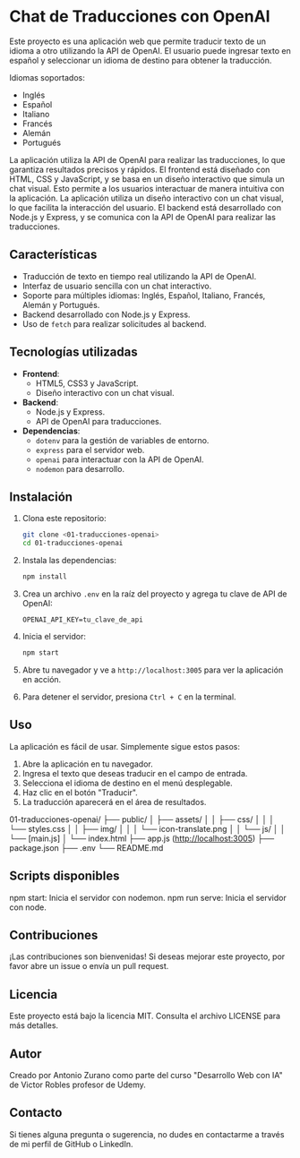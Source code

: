 # Chat de Traducciones con OpenAI

Este proyecto es una aplicación web que permite traducir texto de un idioma a otro utilizando la API de OpenAI. El usuario puede ingresar texto en español y seleccionar un idioma de destino para obtener la traducción.

Idiomas soportados:

- Inglés
- Español
- Italiano
- Francés
- Alemán
- Portugués

La aplicación utiliza la API de OpenAI para realizar las traducciones, lo que garantiza resultados precisos y rápidos. El frontend está diseñado con HTML, CSS y JavaScript, y se basa en un diseño interactivo que simula un chat visual. Esto permite a los usuarios interactuar de manera intuitiva con la aplicación.
La aplicación utiliza un diseño interactivo con un chat visual, lo que facilita la interacción del usuario. El backend está desarrollado con Node.js y Express, y se comunica con la API de OpenAI para realizar las traducciones.

## Características

- Traducción de texto en tiempo real utilizando la API de OpenAI.
- Interfaz de usuario sencilla con un chat interactivo.
- Soporte para múltiples idiomas: Inglés, Español, Italiano, Francés, Alemán y Portugués.
- Backend desarrollado con Node.js y Express.
- Uso de `fetch` para realizar solicitudes al backend.

## Tecnologías utilizadas

- **Frontend**:
  - HTML5, CSS3 y JavaScript.
  - Diseño interactivo con un chat visual.
- **Backend**:
  - Node.js y Express.
  - API de OpenAI para traducciones.
- **Dependencias**:
  - `dotenv` para la gestión de variables de entorno.
  - `express` para el servidor web.
  - `openai` para interactuar con la API de OpenAI.
  - `nodemon` para desarrollo.

## Instalación

1. Clona este repositorio:

   ```bash
   git clone <01-traducciones-openai>
   cd 01-traducciones-openai
   ```

2. Instala las dependencias:

   ```bash
   npm install
   ```

3. Crea un archivo `.env` en la raíz del proyecto y agrega tu clave de API de OpenAI:

   ```plaintext
   OPENAI_API_KEY=tu_clave_de_api
   ```

4. Inicia el servidor:

   ```bash
   npm start
   ```

5. Abre tu navegador y ve a `http://localhost:3005` para ver la aplicación en acción.
6. Para detener el servidor, presiona `Ctrl + C` en la terminal.

## Uso

La aplicación es fácil de usar. Simplemente sigue estos pasos:

1. Abre la aplicación en tu navegador.
2. Ingresa el texto que deseas traducir en el campo de entrada.
3. Selecciona el idioma de destino en el menú desplegable.
4. Haz clic en el botón "Traducir".
5. La traducción aparecerá en el área de resultados.

01-traducciones-openai/
├── public/
│   ├── assets/
│   │   ├── css/
│   │   │   └── styles.css
│   │   ├── img/
│   │   │   └── icon-translate.png
│   │   └── js/
│   │       └── [main.js]
│   └── index.html
├── app.js (<http://localhost:3005>)
├── package.json
├── .env
└── README.md

## Scripts disponibles

npm start: Inicia el servidor con nodemon.
npm run serve: Inicia el servidor con node.

## Contribuciones

¡Las contribuciones son bienvenidas! Si deseas mejorar este proyecto, por favor abre un issue o envía un pull request.

## Licencia

Este proyecto está bajo la licencia MIT. Consulta el archivo LICENSE para más detalles.

## Autor

Creado por Antonio Zurano como parte del curso "Desarrollo Web con IA" de Victor Robles profesor de Udemy.

## Contacto

Si tienes alguna pregunta o sugerencia, no dudes en contactarme a través de mi perfil de GitHub o LinkedIn.
